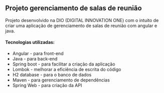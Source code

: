 ## Projeto gerenciamento de salas de reunião

Projeto desenvolvido na DIO (DIGITAL INNOVATION ONE) com o intuito de criar uma aplicação de gerenciamento de salas de reunião com angular e java.



#### Tecnologias utilizadas: 

- Angular - para front-end
- Java - para back-end
- Spring boot - para facilitar a criação da aplicação
- Lombok - melhorar a eficiência de escrita do código
- H2 database - para o banco de dados
- Maven - para gerenciamento de dependências
- Spring Web - para criação da API
